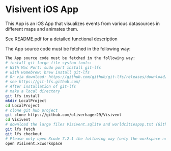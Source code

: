 Visivent iOS App
================

This App is an iOS App that visualizes events from various datasources in different maps and animates them.

See README.pdf for a detailed functional description

The App source code must be fetched in the following way:

```sh
The App source code must be fetched in the following way:
# install git large file system tools:
# With Mac Port: sudo port install git-lfs
# with Homebrew: brew install git-lfs
# Or via download: https://github.com/github/git-lfs/releases/download/v1.1.1/git-lfs-darwin-amd64-1.1.1.tar.gz
# see https://git-lfs.github.com/
# After installation of git-lfs
# make a local directory
git lfs install
mkdir LocalProject
cd LocalProject
# clone git hub project
git clone https://github.com/oliverhager29/Visivent
cd Visivent
# download the large files Visivent.sqlite and worldcitiespop.txt (Github has a 100MBytes file limit so we have to use Github large file system)
git lfs fetch
git lfs checkout
# Please only open Xcode 7.2.1 the following way (only the workspace not the project!!!):
open Visivent.xcworkspace
```